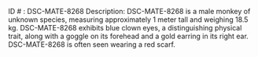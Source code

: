 ID # : DSC-MATE-8268
Description: DSC-MATE-8268 is a male monkey of unknown species, measuring approximately 1 meter tall and weighing 18.5 kg. DSC-MATE-8268 exhibits blue clown eyes, a distinguishing physical trait, along with a goggle on its forehead and a gold earring in its right ear. DSC-MATE-8268 is often seen wearing a red scarf.